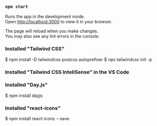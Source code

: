 
### `npm start`

Runs the app in the development mode.\
Open [http://localhost:3000](http://localhost:3000) to view it in your browser.

The page will reload when you make changes.\
You may also see any lint errors in the console.

### Installed "Tailwind CSS"
$ npm install -D tailwindcss postcss autoprefixer
$ npx tailwindcss init -p

### Installed "Tailwind CSS InteliSense" in the VS Code

### Installed "Day.js"

$ npm install dayjs

### Installed "react-icons"

$ npm install react-icons --save